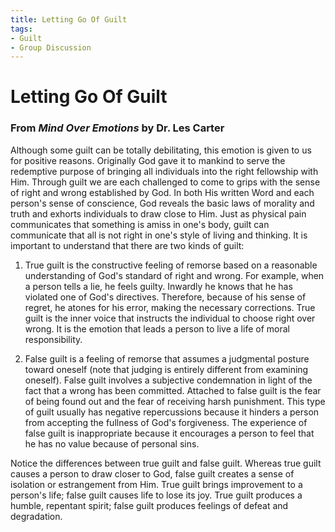 ```yaml
---
title: Letting Go Of Guilt
tags:
- Guilt
- Group Discussion
---
```

# Letting Go Of Guilt
### From *Mind Over Emotions* by Dr. Les Carter
Although some guilt can be totally debilitating, this emotion is given to us for positive reasons. Originally God gave it to mankind to serve the redemptive purpose of bringing all individuals into the right fellowship with Him. Through guilt we are each challenged to come to grips with the sense of right and wrong established by God. In both His written Word and each person's sense of conscience, God reveals the basic laws of morality and truth and exhorts individuals to draw close to Him. Just as physical pain communicates that something is amiss in one's body, guilt can communicate that all is not right in one's style of living and thinking. It is important to understand that there are two kinds of guilt:

1. True guilt is the constructive feeling of remorse based on a reasonable understanding of God's standard of right and wrong. For example, when a person tells a lie, he feels guilty. Inwardly he knows that he has violated one of God's directives. Therefore, because of his sense of regret, he atones for his error, making the necessary corrections. True guilt is the inner voice that instructs the individual to choose right over wrong. It is the emotion that leads a person to live a life of moral responsibility.


2. False guilt is a feeling of remorse that assumes a judgmental posture toward oneself (note that judging is entirely different from examining oneself). False guilt involves a subjective condemnation in light of the fact that a wrong has been committed. Attached to false guilt is the fear of being found out and the fear of receiving harsh punishment. This type of guilt usually has negative repercussions because it hinders a person from accepting the fullness of God's forgiveness. The experience of false guilt is inappropriate because it encourages a person to feel that he has no value because of personal sins.

Notice the differences between true guilt and false guilt. Whereas true guilt causes a person to draw closer to God, false guilt creates a sense of isolation or estrangement from Him. True guilt brings improvement to a person's life; false guilt causes life to lose its joy. True guilt produces a humble, repentant spirit; false guilt produces feelings of defeat and degradation.
